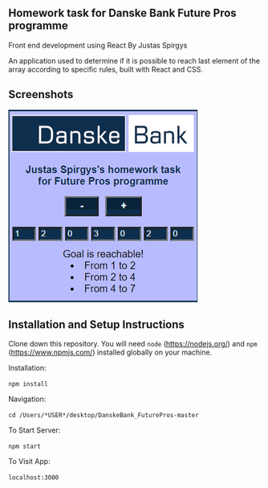 
## Homework task for Danske Bank Future Pros programme 
Front end development using React By Justas Spirgys

An application used to determine if it is possible to reach last element of the array according to specific rules, built with React and CSS.

## Screenshots

![Screenshot](/screenshot.png?raw=true "Homework")

## Installation and Setup Instructions

Clone down this repository. You will need `node` (https://nodejs.org/) and `npm` (https://www.npmjs.com/) installed globally on your machine.  

Installation:

`npm install`  

Navigation:

`cd /Users/*USER*/desktop/DanskeBank_FuturePros-master`

To Start Server:

`npm start`  

To Visit App:

`localhost:3000`  

